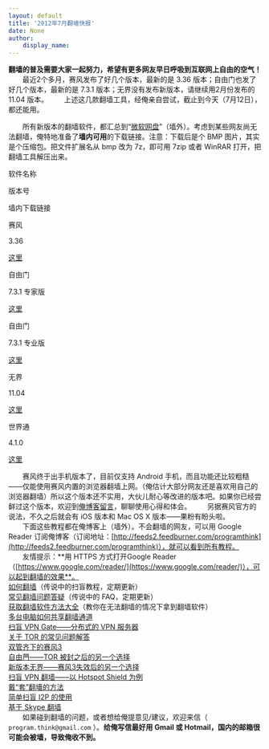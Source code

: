 ```yaml
---
layout: default
title: '2012年7月翻墙快报'
date: None
author:
    display_name: 
---
```


**翻墙的普及需要大家一起努力，希望有更多网友早日呼吸到互联网上自由的空气！**  
　　最近2个多月，赛风发布了好几个版本，最新的是 3.36 版本；自由门也发了好几个版本，最新的是 7.3.1 版本；无界没有发布新版本，请继续用2月份发布的 11.04 版本。 　　上述这几款翻墙工具，经俺亲自尝试，截止到今天（7月12日），都还能用。

　　所有新版本的翻墙软件，都汇总到“[微软网盘](https://onedrive.live.com/?id=F5B0090663FEEADA!730)”（墙外）。考虑到某些网友尚无法翻墙，俺特地准备了**墙内可用**的下载链接。注意：下载后是个 BMP 图片，其实是个压缩包。把文件扩展名从 bmp 改为 7z，即可用 7zip 或者 WinRAR 打开，把翻墙工具解压出来。

软件名称

版本号

墙内下载链接

赛风

3.36

[这里](http://blob-s-docs.googlegroups.com/docs/OgAAAKet7EmJbNazqeTMYM5qS5oLI2-noDOUPWxE5FqhaXWPVoKhsZAqTxgDE7syhGqmvEnYIoJosiLR1FPoy-8LEbIA15jOjMkP7BmrCjPRsIjuz9h7JYA7DIFe)

自由门

7.3.1 专家版

[这里](http://blob-s-docs.googlegroups.com/docs/OgAAABVamcxuN190Mpr_ZQVutXDZ9szBQ8dQtjvKBuScElHITA60pUwlSoEI9bIT9Jm2D3ilmq2aLFBMWxAl2QeOnRoA15jOjE8PZfBQZpo6_il-x57D8bu7ulWH)

自由门

7.3.1 专业版

[这里](http://blob-s-docs.googlegroups.com/docs/OgAAAAQUBSeS-I37uubsH___g6tEbXwgzq2FE4nvJpf1tzdAXFy5lEMpaXmgytnRZPWjO9eo5z6hvd_PUfXzbklD8MQA15jOjBKn4oe7yiZPonGef4-p2XnV89rc)

无界

11.04

[这里](http://blob-s-docs.googlegroups.com/docs/OgAAAKG7NzkSVnQ29CZa02vNFMAzWL_WQAQyCqukg0Me9aiT0-JHCh8cSMzJlX5YFT4X0iLn06SAlJZECJw1QNvXl7kA15jOjDnrY5gZpp7GW_VFBPtZy1mulTAV)

世界通

4.1.0

[这里](http://img610.ph.126.net/jimNYb8Ngf6SHxl1RIHlsA==/1949777163676558355.bmp)

  
  
　　赛风终于出手机版本了，目前仅支持 Android 手机，而且功能还比较粗糙——仅能使用赛风内置的浏览器翻墙上网。（俺估计大部分网友还是喜欢用自己的浏览器翻墙）所以这个版本还不实用，大伙儿耐心等改进的版本吧。如果你已经尝鲜过这个版本，欢迎到[俺博客留言](https://program-think.blogspot.com/2012/07/gfw-news.html)，聊聊使用心得和体会。 　　另据赛风官方的说法，不久之后就会有 iOS 版本和 Mac OS X 版本——果粉有盼头啦。  
　　下面这些教程都在俺博客上（墙外）。不会翻墙的网友，可以用 Google Reader 订阅俺博客（订阅地址：[http://feeds2.feedburner.com/programthink](http://feeds2.feedburner.com/programthink)），就可以看到所有教程。  
　　友情提示：**用 HTTPS 方式打开Google Reader（[https://www.google.com/reader/](https://www.google.com/reader/)），可以起到翻墙的效果**。  
[如何翻墙](https://program-think.blogspot.com/2009/05/how-to-break-through-gfw.html)（传说中的扫盲教程，定期更新）  
[常见翻墙问题答疑](https://program-think.blogspot.com/2011/09/gfw-faq.html)（传说中的 FAQ，定期更新）  
[获取翻墙软件方法大全](https://program-think.blogspot.com/2011/03/how-to-get-gfw-tools.html)（教你在无法翻墙的情况下拿到翻墙软件）  
[多台电脑如何共享翻墙通道](https://program-think.blogspot.com/2013/01/cross-host-use-gfw-tool.html)  
[扫盲 VPN Gate——分布式的 VPN 服务器](https://program-think.blogspot.com/2013/04/gfw-vpngate.html)  
[关于 TOR 的常见问题解答](https://program-think.blogspot.com/2013/11/tor-faq.html)  
[双管齐下的赛风3](https://program-think.blogspot.com/2011/10/gfw-psiphon.html)  
[自由菛——TOR 被封之后的另一个选择](https://program-think.blogspot.com/2010/03/choose-free-gate.html)  
[新版本无界——赛风3失效后的另一个选择](https://program-think.blogspot.com/2011/12/gfw-wujie.html)  
[扫盲 VPN 翻墙——以 Hotspot Shield 为例](https://program-think.blogspot.com/2011/09/gfw-vpn-hotspot-shield.html)  
[戴“套”翻墻的方法](https://program-think.blogspot.com/2009/09/break-through-gfw-with-tor.html)  
[简单扫盲 I2P 的使用](https://program-think.blogspot.com/2012/06/gfw-i2p.html)  
[基于 Skype 翻墙](https://program-think.blogspot.com/2011/05/through-gfw-with-skype.html)  
　　如果碰到翻墙的问题，或者想给俺提意见/建议，欢迎来信（ `program.think@gmail.com` ）。**给俺写信最好用 Gmail 或 Hotmail，国内的邮箱很可能会被墙，导致俺收不到。**

